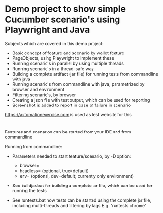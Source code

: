 # Demo project to show simple Cucumber scenario's using Playwright and Java
  
Subjects which are covered in this demo project:
- Basic concept of feature and scenario by wallet feature
- PageObjects, using Playwright to implement these 
- Running scenario's in parallel by using multiple threads
- Running scenario's in a thread-safe way
- Building a complete artifact (jar file) for running tests from commandline with java
- Running scenario's from commandline with java, parametrized by browser and environment
- Filtering scenario's, by browser
- Creating a json file with test output, which can be used for reporting
- Screenshot is added to report in case of failure in scenario


https://automationexercise.com is used as test website for this
#
Features and scenarios can be started from your IDE and from commandline

Running from commandline:

- Parameters needed to start feature/scenario, by -D option:
   - browser=<chrome or msedge>
   - headless=<true or false> (optional, true=default)
   - env=<dev> (optional, dev=default; currently only environment)

- See buildjar.bat for building a complete jar file, which can be used for running the tests

- See runtests.bat how tests can be started using the complete jar file, including multi-threads and filtering by tags
  E.g. 'runtests chrome'
